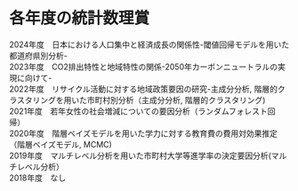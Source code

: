 # 各年度の統計数理賞　
2024年度　日本における人口集中と経済成長の関係性-閾値回帰モデルを用いた都道府県別分析- <br>
2023年度　CO2排出特性と地域特性の関係-2050年カーボンニュートラルの実現に向けて- <br>
2022年度　リサイクル活動に対する地域政策要因の研究-主成分分析, 階層的クラスタリングを用いた市町村別分析（主成分分析, 階層的クラスタリング) <br>
2021年度　若年女性の社会増減についての要因分析（ランダムフォレスト回帰）<br>
2020年度　階層ベイズモデルを用いた学力に対する教育費の費用対効果推定（階層ベイズモデル, MCMC) <br>
2019年度　マルチレベル分析を用いた市町村大学等進学率の決定要因分析(マルチレベル分析）<br>
2018年度　なし <br>
